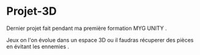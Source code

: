 # Projet-3D
Dernier projet fait pendant ma première formation MYG UNITY .

Jeux on l'on évolue dans un espace 3D ou il faudras récuperer des pièces en évitant les ennemies . 
